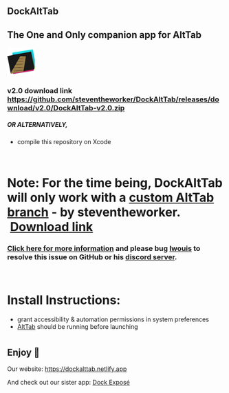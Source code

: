 ## DockAltTab

## The One and Only companion app for AltTab

![alt text](https://github.com/steventheworker/DockAltTab/blob/main/DockAltTab/Assets.xcassets/AppIcon.appiconset/icon_32x32@2x.png?raw=true)

### v2.0 download link https://github.com/steventheworker/DockAltTab/releases/download/v2.0/DockAltTab-v2.0.zip

##### OR ALTERNATIVELY,

-   compile this repository on Xcode

&nbsp;

# Note: For the time being, DockAltTab will only work with a [custom AltTab branch](https://github.com/steventheworker/alt-tab-macos) - by steventheworker. &nbsp; &nbsp;[Download link](https://github.com/steventheworker/alt-tab-macos/releases/download/v6.37.1/DockAltTab.AltTab.v6.37.1.zip)

### [Click here for more information](https://github.com/lwouis/alt-tab-macos/pull/1590#issuecomment-1131809994) and please bug [lwouis](https://github.com/lwouis/alt-tab-macos/) to resolve this issue on GitHub or his [discord server](https://discord.gg/CVEPeDufJa).

&nbsp;

# Install Instructions:

-   grant accessibility & automation permissions in system preferences
-   [AltTab](https://alt-tab-macos.netlify.app) should be running before launching

#

## Enjoy 🤗

Our website: https://dockalttab.netlify.app

And check out our sister app: [Dock Exposé](https://dockexpose.netlify.app)
